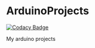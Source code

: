 # ArduinoProjects

[![Codacy Badge](https://api.codacy.com/project/badge/Grade/d1c657a539b648508e157f97e69b02fd)](https://app.codacy.com/app/iasatan/ArduinoProjects?utm_source=github.com&utm_medium=referral&utm_content=iasatan/ArduinoProjects&utm_campaign=badger)

My arduino projects
